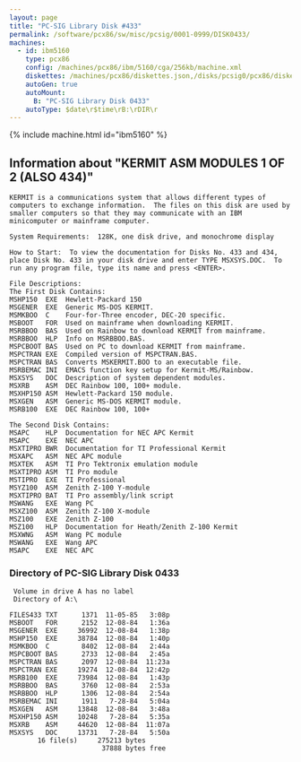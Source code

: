 ```yaml
---
layout: page
title: "PC-SIG Library Disk #433"
permalink: /software/pcx86/sw/misc/pcsig/0001-0999/DISK0433/
machines:
  - id: ibm5160
    type: pcx86
    config: /machines/pcx86/ibm/5160/cga/256kb/machine.xml
    diskettes: /machines/pcx86/diskettes.json,/disks/pcsig0/pcx86/diskettes.json
    autoGen: true
    autoMount:
      B: "PC-SIG Library Disk 0433"
    autoType: $date\r$time\rB:\rDIR\r
---
```


{% include machine.html id="ibm5160" %}

## Information about "KERMIT ASM MODULES 1 OF 2 (ALSO 434)"

    KERMIT is a communications system that allows different types of
    computers to exchange information.  The files on this disk are used by
    smaller computers so that they may communicate with an IBM
    minicomputer or mainframe computer.
    
    System Requirements:  128K, one disk drive, and monochrome display
    
    How to Start:  To view the documentation for Disks No. 433 and 434,
    place Disk No. 433 in your disk drive and enter TYPE MSXSYS.DOC.  To
    run any program file, type its name and press <ENTER>.
    
    File Descriptions:
    The First Disk Contains:
    MSHP150  EXE  Hewlett-Packard 150
    MSGENER  EXE  Generic MS-DOS KERMIT.
    MSMKBOO  C    Four-for-Three encoder, DEC-20 specific.
    MSBOOT   FOR  Used on mainframe when downloading KERMIT.
    MSRBBOO  BAS  Used on Rainbow to download KERMIT from mainframe.
    MSRBBOO  HLP  Info on MSRBBOO.BAS.
    MSPCBOOT BAS  Used on PC to download KERMIT from mainframe.
    MSPCTRAN EXE  Compiled version of MSPCTRAN.BAS.
    MSPCTRAN BAS  Converts MSKERMIT.BOO to an executable file.
    MSRBEMAC INI  EMACS function key setup for Kermit-MS/Rainbow.
    MSXSYS   DOC  Description of system dependent modules.
    MSXRB    ASM  DEC Rainbow 100, 100+ module.
    MSXHP150 ASM  Hewlett-Packard 150 module.
    MSXGEN   ASM  Generic MS-DOS KERMIT module.
    MSRB100  EXE  DEC Rainbow 100, 100+
    
    The Second Disk Contains:
    MSAPC    HLP  Documentation for NEC APC Kermit
    MSAPC    EXE  NEC APC
    MSXTIPRO BWR  Documentation for TI Professional Kermit
    MSXAPC   ASM  NEC APC module
    MSXTEK   ASM  TI Pro Tektronix emulation module
    MSXTIPRO ASM  TI Pro module
    MSTIPRO  EXE  TI Professional
    MSYZ100  ASM  Zenith Z-100 Y-module
    MSXTIPRO BAT  TI Pro assembly/link script
    MSWANG   EXE  Wang PC
    MSXZ100  ASM  Zenith Z-100 X-module
    MSZ100   EXE  Zenith Z-100
    MSZ100   HLP  Documentation for Heath/Zenith Z-100 Kermit
    MSXWNG   ASM  Wang PC module
    MSWANG   EXE  Wang APC
    MSAPC    EXE  NEC APC

### Directory of PC-SIG Library Disk 0433

     Volume in drive A has no label
     Directory of A:\

    FILES433 TXT      1371  11-05-85   3:08p
    MSBOOT   FOR      2152  12-08-84   1:36a
    MSGENER  EXE     36992  12-08-84   1:38p
    MSHP150  EXE     38784  12-08-84   1:40p
    MSMKBOO  C        8402  12-08-84   2:44a
    MSPCBOOT BAS      2733  12-08-84   2:45a
    MSPCTRAN BAS      2097  12-08-84  11:23a
    MSPCTRAN EXE     19274  12-08-84  12:42p
    MSRB100  EXE     73984  12-08-84   1:43p
    MSRBBOO  BAS      3760  12-08-84   2:53a
    MSRBBOO  HLP      1306  12-08-84   2:54a
    MSRBEMAC INI      1911   7-28-84   5:04a
    MSXGEN   ASM     13848  12-08-84   3:48a
    MSXHP150 ASM     10248   7-28-84   5:35a
    MSXRB    ASM     44620  12-08-84  11:07a
    MSXSYS   DOC     13731   7-28-84   5:50a
           16 file(s)     275213 bytes
                           37888 bytes free
